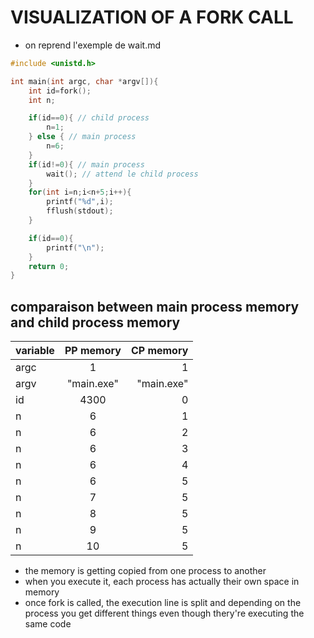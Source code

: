 # VISUALIZATION OF A FORK CALL

- on reprend l'exemple de wait.md
```c
#include <unistd.h>

int main(int argc, char *argv[]){
    int id=fork();
    int n;

    if(id==0){ // child process
        n=1;
    } else { // main process
        n=6;
    }
    if(id!=0){ // main process
        wait(); // attend le child process
    }
    for(int i=n;i<n+5;i++){
        printf("%d",i);
        fflush(stdout);
    }

    if(id==0){
        printf("\n");
    }
    return 0;
}
```

## comparaison between main process memory and child process memory

| variable      | PP memory      | CP memory    |
| ------------- |:--------------:| ------------:|
| argc          | 1              | 1            |
| argv          | "main.exe"     | "main.exe"   |
| id            | 4300           | 0            |
| n             | 6              | 1            |
| n             | 6              | 2            |
| n             | 6              | 3            |
| n             | 6              | 4            |
| n             | 6              | 5            |
| n             | 7              | 5            |
| n             | 8              | 5            |
| n             | 9              | 5            |
| n             | 10             | 5            |

- the memory is getting copied from one process to another  
- when you execute it, each process has actually their own space in memory
- once fork is called, the execution line is split and depending on the process you get different things even though thery're executing the same code


